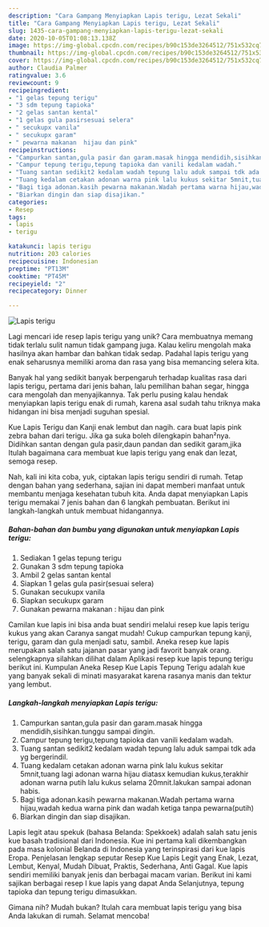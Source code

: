 ```yaml
---
description: "Cara Gampang Menyiapkan Lapis terigu, Lezat Sekali"
title: "Cara Gampang Menyiapkan Lapis terigu, Lezat Sekali"
slug: 1435-cara-gampang-menyiapkan-lapis-terigu-lezat-sekali
date: 2020-10-05T01:08:13.138Z
image: https://img-global.cpcdn.com/recipes/b90c153de3264512/751x532cq70/lapis-terigu-foto-resep-utama.jpg
thumbnail: https://img-global.cpcdn.com/recipes/b90c153de3264512/751x532cq70/lapis-terigu-foto-resep-utama.jpg
cover: https://img-global.cpcdn.com/recipes/b90c153de3264512/751x532cq70/lapis-terigu-foto-resep-utama.jpg
author: Claudia Palmer
ratingvalue: 3.6
reviewcount: 9
recipeingredient:
- "1 gelas tepung terigu"
- "3 sdm tepung tapioka"
- "2 gelas santan kental"
- "1 gelas gula pasirsesuai selera"
- " secukupx vanila"
- " secukupx garam"
- " pewarna makanan  hijau dan pink"
recipeinstructions:
- "Campurkan santan,gula pasir dan garam.masak hingga mendidih,sisihkan.tunggu sampai dingin."
- "Campur tepung terigu,tepung tapioka dan vanili kedalam wadah."
- "Tuang santan sedikit2 kedalam wadah tepung lalu aduk sampai tdk ada yg bergerindil."
- "Tuang kedalam cetakan adonan warna pink lalu kukus sekitar 5mnit,tuang lagi adonan warna hijau diatasx kemudian kukus,terakhir adonan warna putih lalu kukus selama 20mnit.lakukan sampai adonan habis."
- "Bagi tiga adonan.kasih pewarna makanan.Wadah pertama warna hijau,wadah kedua warna pink dan wadah ketiga tanpa pewarna(putih)"
- "Biarkan dingin dan siap disajikan."
categories:
- Resep
tags:
- lapis
- terigu

katakunci: lapis terigu 
nutrition: 203 calories
recipecuisine: Indonesian
preptime: "PT13M"
cooktime: "PT45M"
recipeyield: "2"
recipecategory: Dinner

---
```



![Lapis terigu](https://img-global.cpcdn.com/recipes/b90c153de3264512/751x532cq70/lapis-terigu-foto-resep-utama.jpg)

Lagi mencari ide resep lapis terigu yang unik? Cara membuatnya memang tidak terlalu sulit namun tidak gampang juga. Kalau keliru mengolah maka hasilnya akan hambar dan bahkan tidak sedap. Padahal lapis terigu yang enak seharusnya memiliki aroma dan rasa yang bisa memancing selera kita.

Banyak hal yang sedikit banyak berpengaruh terhadap kualitas rasa dari lapis terigu, pertama dari jenis bahan, lalu pemilihan bahan segar, hingga cara mengolah dan menyajikannya. Tak perlu pusing kalau hendak menyiapkan lapis terigu enak di rumah, karena asal sudah tahu triknya maka hidangan ini bisa menjadi suguhan spesial.

Kue Lapis Terigu dan Kanji enak lembut dan nagih. cara buat lapis pink zebra bahan dari terigu. Jika ga suka boleh dilengkapin bahan²nya. Didihkan santan dengan gula pasir,daun pandan dan sedikit garam,jika Itulah bagaimana cara membuat kue lapis terigu yang enak dan lezat, semoga resep.


Nah, kali ini kita coba, yuk, ciptakan lapis terigu sendiri di rumah. Tetap dengan bahan yang sederhana, sajian ini dapat memberi manfaat untuk membantu menjaga kesehatan tubuh kita. Anda dapat menyiapkan Lapis terigu memakai 7 jenis bahan dan 6 langkah pembuatan. Berikut ini langkah-langkah untuk membuat hidangannya.

<!--inarticleads1-->

##### Bahan-bahan dan bumbu yang digunakan untuk menyiapkan Lapis terigu:

1. Sediakan 1 gelas tepung terigu
1. Gunakan 3 sdm tepung tapioka
1. Ambil 2 gelas santan kental
1. Siapkan 1 gelas gula pasir(sesuai selera)
1. Gunakan  secukupx vanila
1. Siapkan  secukupx garam
1. Gunakan  pewarna makanan : hijau dan pink


Camilan kue lapis ini bisa anda buat sendiri melalui resep kue lapis terigu kukus yang akan Caranya sangat mudah! Cukup campurkan tepung kanji, terigu, garam dan gula menjadi satu, sambil. Aneka resep kue lapis merupakan salah satu jajanan pasar yang jadi favorit banyak orang. selengkapnya silahkan dilihat dalam Aplikasi resep kue lapis tepung terigu berikut ini. Kumpulan Aneka Resep Kue Lapis Tepung Terigu adalah kue yang banyak sekali di minati masyarakat karena rasanya manis dan tektur yang lembut. 

<!--inarticleads2-->

##### Langkah-langkah menyiapkan Lapis terigu:

1. Campurkan santan,gula pasir dan garam.masak hingga mendidih,sisihkan.tunggu sampai dingin.
1. Campur tepung terigu,tepung tapioka dan vanili kedalam wadah.
1. Tuang santan sedikit2 kedalam wadah tepung lalu aduk sampai tdk ada yg bergerindil.
1. Tuang kedalam cetakan adonan warna pink lalu kukus sekitar 5mnit,tuang lagi adonan warna hijau diatasx kemudian kukus,terakhir adonan warna putih lalu kukus selama 20mnit.lakukan sampai adonan habis.
1. Bagi tiga adonan.kasih pewarna makanan.Wadah pertama warna hijau,wadah kedua warna pink dan wadah ketiga tanpa pewarna(putih)
1. Biarkan dingin dan siap disajikan.


Lapis legit atau spekuk (bahasa Belanda: Spekkoek) adalah salah satu jenis kue basah tradisional dari Indonesia. Kue ini pertama kali dikembangkan pada masa kolonial Belanda di Indonesia yang terinspirasi dari kue lapis Eropa. Penjelasan lengkap seputar Resep Kue Lapis Legit yang Enak, Lezat, Lembut, Kenyal, Mudah Dibuat, Praktis, Sederhana, Anti Gagal. Kue lapis sendiri memiliki banyak jenis dan berbagai macam varian. Berikut ini kami sajikan berbagai resep l kue lapis yang dapat Anda Selanjutnya, tepung tapioka dan tepung terigu dimasukkan. 

Gimana nih? Mudah bukan? Itulah cara membuat lapis terigu yang bisa Anda lakukan di rumah. Selamat mencoba!
